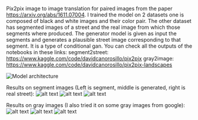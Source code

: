 Pix2pix image to image translation for paired images from the paper https://arxiv.org/abs/1611.07004. I trained the model on 2 datasets one is composed of black and white images and their color pair. The other dataset has segmented images of a street and the real image from which those segments where produced. The generator model is given as input the segments and generates a plausible street image corresponding to that segment. It is a type of conditional gan. You can check all the outputs of the notebooks in these links:
segment2street: https://www.kaggle.com/code/davidcanorosillo/pix2pix
gray2image: https://www.kaggle.com/code/davidcanorosillo/pix2pix-landscapes

![Model architecture](https://github.com/DavidCanoRosillo/GANS/blob/master/pix2pix/auxiliar_images/pix2pix_architecture.jpeg)

Results on segment images (Left is segment, middle is generated, right is real street):
![alt text](https://github.com/DavidCanoRosillo/GANS/blob/master/pix2pix/segment2street_images/Screenshot%202022-03-25%20at%2010.54.12.png)
![alt text](https://github.com/DavidCanoRosillo/GANS/blob/master/pix2pix/segment2street_images/Screenshot%202022-03-25%20at%2010.55.32.png)
![alt text](https://github.com/DavidCanoRosillo/GANS/blob/master/pix2pix/segment2street_images/Screenshot%202022-03-25%20at%2010.55.19.png)

Results on gray images (I also tried it on some gray images from google):
![alt text](https://github.com/DavidCanoRosillo/GANS/blob/master/pix2pix/gray2color_images/Screenshot%202022-03-24%20at%2010.35.23.png)
![alt text](https://github.com/DavidCanoRosillo/GANS/blob/master/pix2pix/gray2color_images/Screenshot%202022-03-24%20at%2010.31.07.png)
![alt text](https://github.com/DavidCanoRosillo/GANS/blob/master/pix2pix/gray2color_images/Screenshot%202022-03-24%20at%2010.31.28.png)
